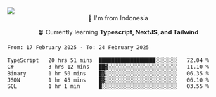 
<img align = "center" src="https://readme-typing-svg.herokuapp.com?font=Fira+Code&size=25&pause=1000&color=00F713&center=true&vCenter=true&random=false&width=850&height=70&lines=Hi+There+%F0%9F%91%8B%2C+Im+Julian+Caesar;"/>
<br>

<div align = "center">
  📌 I'm from Indonesia
  
  🪴 Currently learning **Typescript, NextJS, and Tailwind**
</div>

<!--START_SECTION:waka-->

```txt
From: 17 February 2025 - To: 24 February 2025

TypeScript   20 hrs 51 mins  ██████████████████░░░░░░░   72.04 %
C#           3 hrs 12 mins   ██▓░░░░░░░░░░░░░░░░░░░░░░   11.10 %
Binary       1 hr 50 mins    █▓░░░░░░░░░░░░░░░░░░░░░░░   06.35 %
JSON         1 hr 45 mins    █▓░░░░░░░░░░░░░░░░░░░░░░░   06.10 %
SQL          1 hr 1 min      █░░░░░░░░░░░░░░░░░░░░░░░░   03.55 %
```

<!--END_SECTION:waka-->
